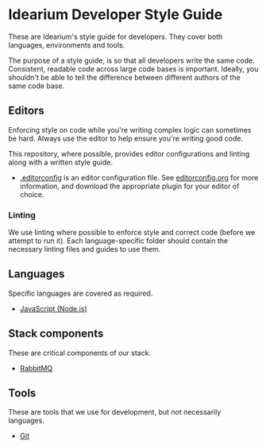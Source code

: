 # Idearium Developer Style Guide

These are Idearium's style guide for developers. They cover both languages, environments and tools.

The purpose of a style guide, is so that all developers write the same code. Consistent, readable code across large code bases is important. Ideally, you shouldn't be able to tell the difference between different authors of the same code base.

## Editors

Enforcing style on code while you're writing complex logic can sometimes be hard. Always use the editor to help ensure you're writing good code.

This repository, where possible, provides editor configurations and linting along with a written style guide.

- [.editorconfig](./.editorconfig) is an editor configuration file. See [editorconfig.org](http://editorconfig.org/) for more information, and download the appropriate plugin for your editor of choice.

### Linting

We use linting where possible to enforce style and correct code (before we attempt to run it). Each language-specific folder should contain the necessary linting files and guides to use them.

## Languages

Specific languages are covered as required.

- [JavaScript (Node.js)](./nodejs/README.md)

## Stack components

These are critical components of our stack.

- [RabbitMQ](./rabbitmq/README.md)

## Tools

These are tools that we use for development, but not necessarily languages.

- [Git](./git/README.md)
